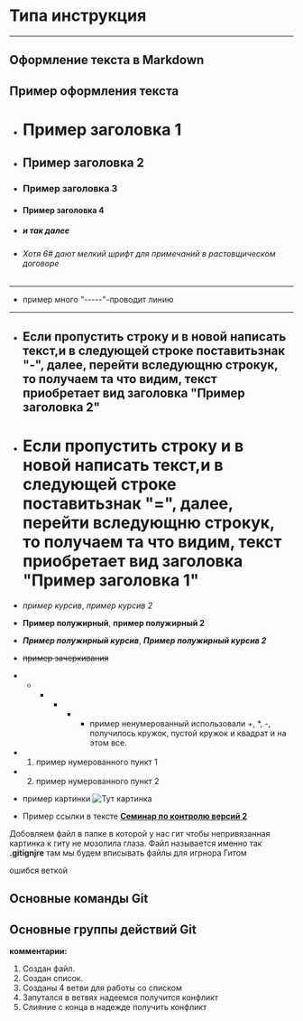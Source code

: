 # **Типа инструкция** 
-------

## **Оформление текста в Markdown**

## **Пример оформления текста**

 + # Пример заголовка 1  

 + ## Пример заголовка 2

 + ### Пример заголовка 3

 + #### Пример заголовка 4

 + ##### и так далее

 + ###### Хотя 6# дают мелкий шрифт для примечаний в растовщическом договоре

 -----
 + пример много "-----"-проводит линию
 -----

 + Если пропустить строку и в новой написать текст,и в следующей строке поставитьзнак "-", далее, перейти вследующню строкук, то получаем та что видим, текст приобретает вид заголовка "Пример заголовка 2"
   -

 + Если пропустить строку и в новой написать текст,и в следующей строке поставитьзнак "=", далее, перейти вследующню строкук, то получаем та что видим, текст приобретает вид заголовка "Пример заголовка 1"
   =

 + *пример курсив*, _пример курсив 2_

 + **Пример полужирный**, __пример полужирный 2__

 + ***Пример полужирный курсив***, ___Пример полужирный курсив 2___

 + ~~пример зачеркивания~~

 + * - * * * пример ненумерованный использовали +, *, -, получилось кружок, пустой кружок и квадрат и на этом все.

 + 1. пример нумерованного пункт 1

 + 2. пример нумерованного пункт 2

 + пример картинки ![**Тут картинка**](IMG_20191120_174719__01.jpg)

 + Пример ссылки в тексте [**Семинар по контролю версий 2**](https://docs.google.com/presentation/d/1bJd-ulPwTGj1AADt7X4ndvfIfICu_kg87G4mLlG0Z2I/edit#slide=id.p6)

 Добовляем файл в папке в которой у нас гит чтобы непривязанная картинка к гиту не мозолила глаза. Файл называется именно так **.gitignjre** там мы будем вписывать файлы для игрнора Гитом

 ошибся веткой

## **Основные команды Git**

## **Основные группы действий Git**


**комментарии:** 

1. Создан файл.
2. Создан список.
3. Созданы 4 ветви для работы со списком
4. Запутался в ветвях надеемся получится конфликт
5. Слияние с конца в надежде получить конфликт